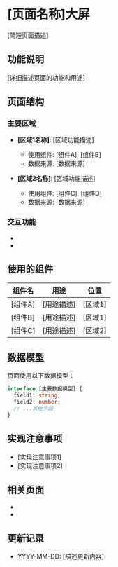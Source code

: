 # [页面名称]大屏

[简短页面描述]

## 功能说明

[详细描述页面的功能和用途]

## 页面结构

### 主要区域

- **[区域1名称]**: [区域功能描述]
  - 使用组件: [组件A], [组件B]
  - 数据来源: [数据来源]
  
- **[区域2名称]**: [区域功能描述]
  - 使用组件: [组件C], [组件D]
  - 数据来源: [数据来源]

### 交互功能

- [交互功能1]: [功能描述]
- [交互功能2]: [功能描述]

## 使用的组件

| 组件名 | 用途 | 位置 |
|-------|------|------|
| [组件A] | [用途描述] | [区域1] |
| [组件B] | [用途描述] | [区域1] |
| [组件C] | [用途描述] | [区域2] |

## 数据模型

页面使用以下数据模型：

```typescript
interface [主要数据模型] {
  field1: string;
  field2: number;
  // ...其他字段
}
```

## 实现注意事项

- [实现注意事项1]
- [实现注意事项2]

## 相关页面

- [相关页面1]: [关系描述]
- [相关页面2]: [关系描述]

## 更新记录

- YYYY-MM-DD: [描述更新内容] 